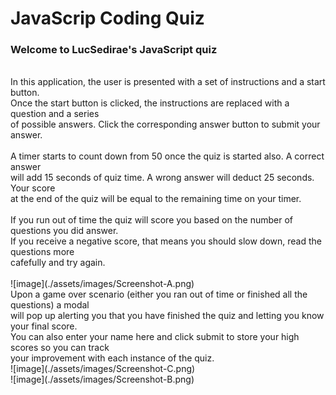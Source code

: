 # JavaScrip Coding Quiz
### Welcome to LucSedirae's JavaScript quiz
<br>
In this application, the user is presented with a set of instructions and a start button.<br>
Once the start button is clicked, the instructions are replaced with a question and a series<br>
of possible answers. Click the corresponding answer button to submit your answer.<br>
<br>
A timer starts to count down from 50 once the quiz is started also. A correct answer<br>
will add 15 seconds of quiz time. A wrong answer will deduct 25 seconds. Your score<br>
at the end of the quiz will be equal to the remaining time on your timer.<br>
<br>
If you run out of time the quiz will score you based on the number of questions you did answer.<br>
If you receive a negative score, that means you should slow down, read the questions more<br>
cafefully and try again.<br>
<br>
![image](./assets/images/Screenshot-A.png)
<br>
Upon a game over scenario (either you ran out of time or finished all the questions) a modal<br>
will pop up alerting you that you have finished the quiz and letting you know your final score.<br>
You can also enter your name here and click submit to store your high scores so you can track<br>
your improvement with each instance of the quiz.<br>
![image](./assets/images/Screenshot-C.png)
<br>
![image](./assets/images/Screenshot-B.png)

